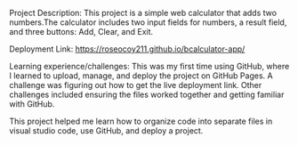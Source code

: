 Project Description: 
This project is a simple web calculator that adds two numbers.The calculator includes two input fields for numbers, a result field, and three buttons: Add, Clear, and Exit. 

Deployment Link: https://roseocoy211.github.io/bcalculator-app/


Learning experience/challenges:
This was my first time using GitHub, where I learned to upload, manage, and deploy the project on GitHub Pages. A challenge was figuring out how to get the live deployment link. Other challenges included ensuring the files worked together and getting familiar with GitHub.

This project helped me learn how to organize code into separate files in visual studio code, use GitHub, and deploy a project.
